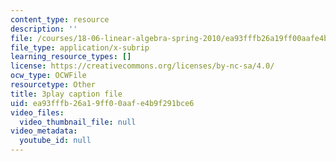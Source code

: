 ```yaml
---
content_type: resource
description: ''
file: /courses/18-06-linear-algebra-spring-2010/ea93fffb26a19ff00aafe4b9f291bce6_FX4C-JpTFgY.srt
file_type: application/x-subrip
learning_resource_types: []
license: https://creativecommons.org/licenses/by-nc-sa/4.0/
ocw_type: OCWFile
resourcetype: Other
title: 3play caption file
uid: ea93fffb-26a1-9ff0-0aaf-e4b9f291bce6
video_files:
  video_thumbnail_file: null
video_metadata:
  youtube_id: null
---
```

